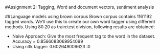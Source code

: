 #Assignment 2: Tagging, Word and document vectors, sentiment analysis

##Language models using brown corpus
Brown corpus contains 1161192 tagged words. We'll use this to create our own word tagger using different methods. Using 80:20 as train:test division, following results are obtained: 

- Naive Approach: Give the most frequent tag to the word in the dataset.
	Accuracy = 0.8566083069954099
- Using nltk tagger: 0.602649006623 :0
